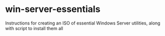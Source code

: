 win-server-essentials
=====================

Instructions for creating an ISO of essential Windows Server utilities, along with script to install them all 